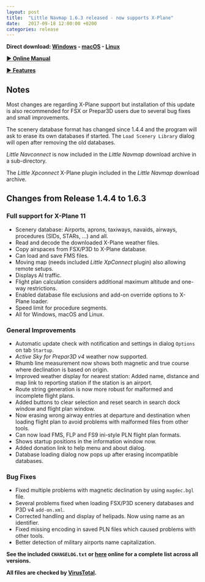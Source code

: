 ```yaml
---
layout: post
title:  "Little Navmap 1.6.3 released - now supports X-Plane"
date:   2017-09-18 12:00:00 +0200
categories: release
---
```


**Direct download:
[Windows](https://github.com/albar965/littlenavmap/releases/download/v1.6.3/LittleNavmap-win-1.6.3.zip) -
[macOS](https://github.com/albar965/littlenavmap/releases/download/v1.6.3/LittleNavmap-macOS-1.6.3.zip) -
[Linux](https://github.com/albar965/littlenavmap/releases/download/v1.6.3/LittleNavmap-linux-1.6.3.tar.gz)**

[**► Online Manual**](https://albar965.gitbooks.io/little-navmap-user-manual/content/v/release/1.6/en/)

[**► Features**](/littlenavmap.html)

## Notes

Most changes are regarding X-Plane support but installation of this update is also recommended for FSX or Prepar3D users due to several bug fixes and small improvements.

The scenery database format has changed since 1.4.4 and the program will ask to erase its own databases if started. The `Load Scenery Library` dialog will open after removing the old databases.

*Little Navconnect* is now included in the *Little Navmap* download archive in a sub-directory.

The *Little Xpconnect* X-Plane plugin included in the *Little Navmap* download archive.

## Changes from Release 1.4.4 to 1.6.3


### Full support for X-Plane 11

* Scenery database: Airports, aprons, taxiways, navaids, airways, procedures \(SIDs, STARs, ...\) and all.
* Read and decode the downloaded X-Plane weather files.
* Copy airspaces from FSX/P3D to X-Plane database.
* Can load and save FMS files.
* Moving map \(needs included *Little XpConnect* plugin\) also allowing remote setups.
* Displays AI traffic.
* Flight plan calculation considers additional maximum altitude and one-way restrictions.
* Enabled database file exclusions and add-on override options to X-Plane loader.
* Speed limit for procedure segments.
* All for Windows, macOS and Linux.

### General Improvements

* Automatic update check with notification and settings in dialog `Options` on tab `Startup`.
* _Active Sky for Prepar3D v4_ weather now supported.
* Rhumb line measurement now shows both magnetic and true course where declination is based on origin.
* Improved weather display for nearest station: Added name, distance and map link to reporting station if the station is an airport.
* Route string generation is now more robust for malformed and incomplete flight plans.
* Added buttons to clear selection and reset search in search dock window and flight plan window.
* Now erasing wrong airway entries at departure and destination when loading flight plan to avoid problems with malformed files from other tools.
* Can now load FMS, FLP and FS9 ini-style PLN flight plan formats.
* Shows startup positions in the information window now.
* Added donation link to help menu and about dialog.
* Database loading dialog now pops up after erasing incompatible databases.

### Bug Fixes

* Fixed multiple problems with magnetic declination by using `magdec.bgl` file.
* Several problems fixed when loading FSX/P3D scenery databases and P3D v4 `add-on.xml`.
* Corrected handling and display of helipads. Now using name as an identifier.
* Fixed missing encoding in saved PLN files which caused problems with other tools.
* Better detection of military airports name capitalization.

**See the included `CHANGELOG.txt` or [here](https://github.com/albar965/littlenavmap/blob/release/1.6/CHANGELOG.txt) online for a complete list across all versions.**

**All files are checked by [VirusTotal](https://www.virustotal.com).**

